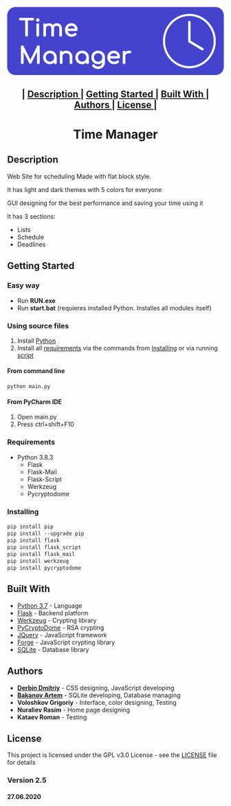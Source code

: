 <img src="https://github.com/T1GIT/T1GIT/raw/main/covers/Time_Manager.png">

<h2 align="center"> |
    <a href="#Description"> Description </a> |
    <a href="#Getting-Started"> Getting Started </a> |
    <a href="#Built-With"> Built With </a> |
    <a href="#Authors"> Authors </a> |
    <a href="#License"> License </a> |
</h2> 

<h1 align="center"> Time Manager </h1> 

## Description

Web Site for scheduling
Made with flat block style. 

It has light and dark themes with 5 colors for everyone

GUI designing for the best performance and saving your time using it

It has 3 sections:
* Lists
* Schedule
* Deadlines


## Getting Started

### Easy way

* Run **RUN.exe**
* Run **start.bat** (requieres installed Python. Installes all modules itself)

### Using source files
1. Install [Python](https://www.python.org/)
2. Install all [requirements](#Requirements) via the commands from [Installing](#Installing) or 
via running [script](/start.bat)

#### From command line
```
python main.py
```
#### From PyCharm IDE
1. Open main.py
2. Press ctrl+shift+F10


### Requirements

* Python 3.8.3
	* Flask
	* Flask-Mail
	* Flask-Script
	* Werkzeug
	* Pycryptodome

### Installing

```
pip install pip
pip install --upgrade pip
pip install flask
pip install flask_script
pip install flask_mail
pip install werkzeug
pip install pycryptodome
```

## Built With

* [Python 3.7](https://www.python.org) - Language
* [Flask](https://flask.palletsprojects.com/en/1.1.x/) - Backend platform
* [Werkzeug](https://werkzeug.palletsprojects.com/en/1.0.x/) - Crypting library
* [PyCryptoDome](https://pypi.org/project/pycryptodome/) - RSA crypting
* [JQuery](https://jquery.com) - JavaScript framework
* [Forge](https://www.npmjs.com/package/node-forge) - JavaScript crypting library
* [SQLite](https://www.sqlite.org/index.html) - Database library


## Authors

* [**Derbin Dmitriy**](https://github.com/T1GIT) - CSS designing, JavaScript developing
* [**Bakanov Artem**](https://github.com/Attilene) - SQLite developing, Database managing
* **Voloshkov Grigoriy** - Interface, color designing, Testing
* **Nuraliev Rasim** - Home page designing
* **Kataev Roman** - Testing


## License

This project is licensed under the GPL v3.0 License - see the [LICENSE](LICENSE) file for details


### Version 2.5
#### 27.06.2020
